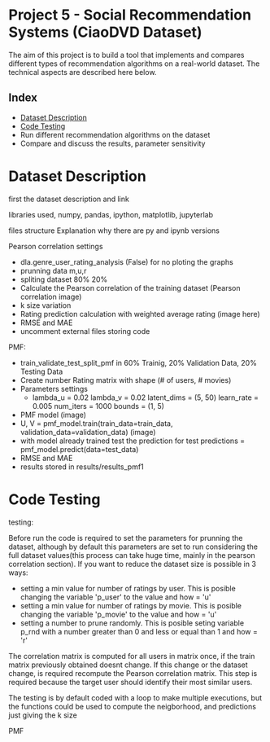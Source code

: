 # Project 5 - Social Recommendation Systems (CiaoDVD Dataset)
The aim of this project is to build a tool that implements and compares different types of recommendation algorithms on a real-world dataset. The technical aspects are described here below.

## Index
* [Dataset Description](#dataset)
* [Code Testing](#testing)
* Run different recommendation algorithms on the dataset 
* Compare and discuss the results, parameter sensitivity

# <a name="dataset"></a> Dataset Description
first the dataset description and link

libraries used, numpy, pandas, ipython, matplotlib, jupyterlab

files structure
Explanation why there are py and ipynb versions

Pearson correlation settings
- dla.genre_user_rating_analysis (False) for no ploting the graphs
- prunning data m,u,r
- spliting dataset 80% 20%
- Calculate the Pearson correlation of the training dataset (Pearson correlation image)
- k size variation
- Rating prediction calculation with weighted average rating (image here)
- RMSE and MAE
- uncomment external files storing code

PMF:
- train_validate_test_split_pmf in 60% Trainig, 20% Validation Data, 20% Testing Data
- Create number Rating matrix with shape (# of users, # movies)
- Parameters settings
    - lambda_u = 0.02
lambda_v = 0.02
latent_dims = (5, 50)
learn_rate = 0.005
num_iters = 1000
bounds = (1, 5)
- PMF model (image)
- U, V = pmf_model.train(train_data=train_data, validation_data=validation_data) (image)
- with model already trained test the prediction for test predictions = pmf_model.predict(data=test_data)
- RMSE and MAE
- results stored in results/results_pmf1

# <a name="testing"></a> Code Testing
testing:

Before run the code is required to set the parameters for prunning the dataset, although by default this parameters are set to run considering the full dataset values(this process can take huge time, mainly in the pearson correlation section). If you want to reduce the dataset size is possible in 3 ways:
* setting a min value for number of ratings by user. This is posible changing the variable 'p_user' to the value and how = 'u'
* setting a min value for number of ratings by movie. This is posible changing the variable 'p_movie' to the value and how = 'u'
* setting a number to prune randomly. This is posible seting variable p_rnd with a number greater than 0 and less or equal than 1 and how = 'r'

The correlation matrix is computed for all users in matrix once, if the train matrix previously obtained doesnt change. If this change or the dataset change, is required recompute the Pearson correlation matrix. This step is required because the target user should identify their most similar users. 

The testing is by default coded with a loop to make multiple executions, but the functions could be used to compute the neigborhood, and predictions just giving the k size

PMF
